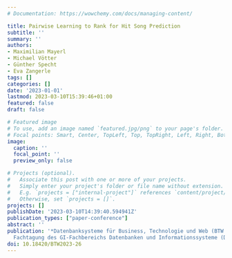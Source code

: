 ```yaml
---
# Documentation: https://wowchemy.com/docs/managing-content/

title: Pairwise Learning to Rank for Hit Song Prediction
subtitle: ''
summary: ''
authors:
- Maximilian Mayerl
- Michael Vötter
- Günther Specht
- Eva Zangerle
tags: []
categories: []
date: '2023-01-01'
lastmod: 2023-03-10T15:39:46+01:00
featured: false
draft: false

# Featured image
# To use, add an image named `featured.jpg/png` to your page's folder.
# Focal points: Smart, Center, TopLeft, Top, TopRight, Left, Right, BottomLeft, Bottom, BottomRight.
image:
  caption: ''
  focal_point: ''
  preview_only: false

# Projects (optional).
#   Associate this post with one or more of your projects.
#   Simply enter your project's folder or file name without extension.
#   E.g. `projects = ["internal-project"]` references `content/project/deep-learning/index.md`.
#   Otherwise, set `projects = []`.
projects: []
publishDate: '2023-03-10T14:39:40.594941Z'
publication_types: ["paper-conference"]
abstract: ''
publication: '*Datenbanksysteme für Business, Technologie und Web (BTW 2023), 20.
  Fachtagung des GI-Fachbereichs Datenbanken und Informationssysteme (DBIS), Proceedings*'
doi: 10.18420/BTW2023-26
---
```

